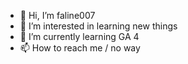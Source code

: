 - 👋 Hi, I’m faline007
- 👀 I’m interested in learning new things
- 🌱 I’m currently learning GA 4
- 📫 How to reach me / no way
  
<!---
faline007/faline007 is a ✨ special ✨ repository because its `README.md` (this file) appears on your GitHub profile.
You can click the Preview link to take a look at your changes.
--->
